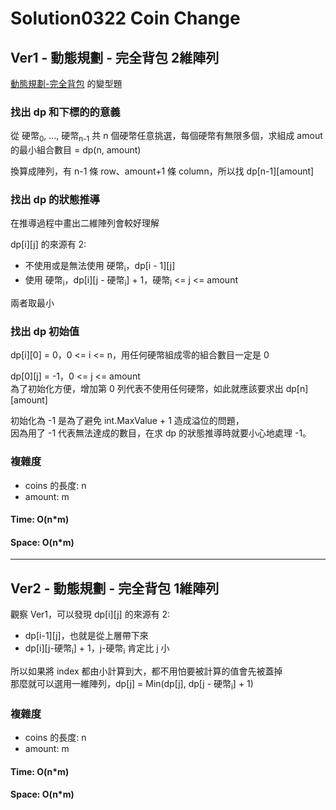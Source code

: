 # Solution0322 Coin Change

## Ver1 - 動態規劃 - 完全背包 2維陣列

[動態規劃-完全背包](https://github.com/thunderstormwang/CodingNotes/blob/main/Algorithms/dynamic_programing_knapsack_problem.md) 的變型題

### 找出 dp 和下標的的意義

從 硬幣<sub>0</sub>, ..., 硬幣<sub>n-1</sub> 共 n 個硬幣任意挑選，每個硬幣有無限多個，求組成 amout 的最小組合數目 = dp(n, amount)

換算成陣列，有 n-1 條 row、amount+1 條 column，所以找 dp[n-1][amount]

### 找出 dp 的狀態推導

在推導過程中畫出二維陣列會較好理解

dp[i][j] 的來源有 2:
- 不使用或是無法使用 硬幣<sub>i</sub>，dp[i - 1][j]
- 使用 硬幣<sub>i</sub>，dp[i][j - 硬幣<sub>i</sub>] + 1，硬幣<sub>i</sub> <= j <= amount

兩者取最小

### 找出 dp 初始值

dp[i][0] = 0，0 <= i <= n，用任何硬幣組成零的組合數目一定是 0  

dp[0][j] = -1，0 <= j <= amount  
為了初始化方便，增加第 0 列代表不使用任何硬幣，如此就應該要求出 dp[n][amount]

初始化為 -1 是為了避免 int.MaxValue + 1 造成溢位的問題，  
因為用了 -1 代表無法達成的數目，在求 dp 的狀態推導時就要小心地處理 -1。

### 複雜度
- coins 的長度: n
- amount: m

#### Time: O(n*m)

#### Space: O(n*m)

---

## Ver2 - 動態規劃 - 完全背包 1維陣列

觀察 Ver1，可以發現
dp[i][j] 的來源有 2:
- dp[i-1][j]，也就是從上層帶下來
- dp[i][j-硬幣<sub>i</sub>] + 1，j-硬幣<sub>i</sub> 肯定比 j 小

所以如果將 index 都由小計算到大，都不用怕要被計算的值會先被蓋掉  
那麼就可以選用一維陣列，dp[j] = Min(dp[j], dp[j - 硬幣<sub>i</sub>] + 1)  

### 複雜度
- coins 的長度: n
- amount: m

#### Time: O(n*m)

#### Space: O(n*m)